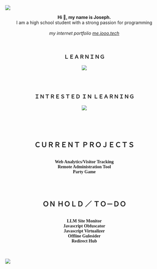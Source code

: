 <img src="https://svgshare.com/i/tpp.svg">

<br>
<p align="center">
  <b>Hi 👋, my name is Joseph.</b>
  <br>
  I am a high school student with a strong passion for programming
  <br>
  <br>
  <i>my internet portfolio <a href="https://me.jooo.tech">me.jooo.tech</a></i>
</p>
<br>
<h3 align="center">ＬＥＡＲＮＩＮＧ</h3>
<p align="center">
  <a href="https://skillicons.dev">
    <img src="https://skillicons.dev/icons?i=python,java,html,css,typescript,js,nodejs,react,nextjs,express" />
  </a>
</p>
<br>
<br>
<h3 align="center">ＩＮＴＲＥＳＴＥＤ ＩＮ ＬＥＡＲＮＩＮＧ</h3>
<p align="center">
  <a href="https://skillicons.dev">
    <img src="https://skillicons.dev/icons?i=go,mongodb,unity,tensorflow,kotlin,c,cs,cpp,lua,docker,php,raspberrypi,regex,blender,rust,dotnet,arduino,svelte,wasm,ocaml&perline=10" />
  </a>
</p>
<br>
<br>
<br>
<h2 align="center">ＣＵＲＲＥＮＴ ＰＲＯＪＥＣＴＳ</h2>
<p align="center" style="font-family: Consolas; ">
  <br>
  <b>
    Web Analytics/Visitor Tracking
  </b>
  <br>
  <b>
    Remote Administration Tool
  </b>
  <br>
  <b>
    Party Game
  </b>
</p>

<br>
<br>

<h2 align="center">ＯＮ ＨＯＬＤ ／ ＴＯ－ＤＯ</h2>
<p align="center" style="font-family: Consolas; ">
  <br>
  <b>
    LLM Site Monitor
  </b>
  <br>
  <b>
    Javascript Obfuscator
  </b>
  <br>
  <b>
    Javascript Virtualizer
  </b>
  <br>
  <b>
    Offline Gulesider
  </b>
  <br>
  <b>
    Redirect Hub
  </b>
</p>

<br>
<br>

<img src="https://svgshare.com/i/tpz.svg">
